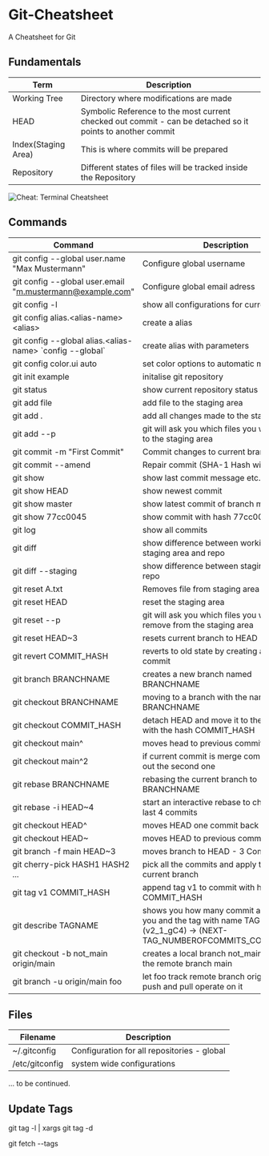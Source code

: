 # Git-Cheatsheet
A Cheatsheet for Git 

## Fundamentals
| Term | Description |
| ----------- | ----------- |
| Working Tree | Directory where modifications are made |
| HEAD | Symbolic Reference to the most current checked out commit - can be detached so it points to another commit |
| Index(Staging Area) | This is where commits will be prepared |
| Repository | Different states of files will be tracked inside the Repository |

![Cheat: Terminal Cheatsheet](https://github.com/SebastianBoldt/Git-Cheatsheet/blob/e12a338944a5ca89aae5298119f7c96a81f52e8f/Images/index.png?raw=true)

## Commands 

| Command | Description |
| ----------- | ----------- |
| git config --global user.name "Max Mustermann" | Configure global username |
| git config --global user.email "m.mustermann@example.com" | Configure global email adress |
| git config -l | show all configurations for current repo |
| git config alias.\<alias-name\> \<alias\> | create a alias |
| git config --global alias.\<alias-name\> \`config --global\` | create alias with parameters |
| git config color.ui auto | set color options to automatic mode |
| git init example  | initalise git repository |
| git status | show current repository status |
| git add file | add file to the staging area|
| git add . | add all changes made to the staging area |
| git add --p | git will ask you which files you want to add to the staging area |
| git commit -m "First Commit" | Commit changes to current branch |
| git commit --amend | Repair commit (SHA-1 Hash will change) |
| git show | show last commit message etc. |
| git show HEAD | show newest commit |
| git show master | show latest commit of branch master |
| git show 77cc0045 | show commit with hash 77cc0045 |
| git log | show all commits |
| git diff | show difference between working tree, staging area and repo |
| git diff --staging | show difference between staging area and repo |
| git reset A.txt | Removes file from staging area |
| git reset HEAD | reset the staging area  |
| git reset --p | git will ask you which files you want to remove from the staging area |
| git reset HEAD~3 | resets current branch to HEAD - 3 Commit |
| git revert COMMIT_HASH | reverts to old state by creating a new commit |
| git branch BRANCHNAME | creates a new branch named BRANCHNAME |
| git checkout BRANCHNAME | moving to a branch with the name BRANCHNAME |
| git checkout COMMIT_HASH | detach HEAD and move it to the commit with the hash COMMIT_HASH |
| git checkout main^ | moves head to previous commit |
| git checkout main^2 | if current commit is merge commit it checks out the second one | 
| git rebase BRANCHNAME | rebasing the current branch to BRANCHNAME |
| git rebase -i HEAD~4 | start an interactive rebase to change the last 4 commits |
| git checkout HEAD^ | moves HEAD one commit back in time |
| git checkout HEAD~ | moves HEAD to previous commit |
| git branch -f main HEAD~3 | moves branch to HEAD - 3 Commit |
| git cherry-pick HASH1 HASH2 ... | pick all the commits and apply them to the current branch |
| git tag v1 COMMIT_HASH | append tag v1 to commit with hash COMMIT_HASH |
| git describe TAGNAME | shows you how many commit are between you and the tag with name TAGNAME (v2_1_gC4) -> (NEXT-TAG_NUMBEROFCOMMITS_COMMITHASH) |
| git checkout -b not_main origin/main | creates a local branch not_main that tracks the remote branch main |
| git branch -u origin/main foo | let foo track remote branch origin/main so push and pull operate on it |

## Files

| Filename | Description |
| ----------- | ----------- |
| ~/.gitconfig  | Configuration for all repositories - global |
| /etc/gitconfig | system wide configurations |

... to be continued.

## Update Tags

git tag -l | xargs git tag -d

git fetch --tags
